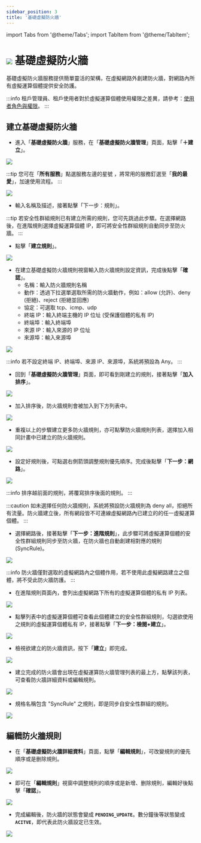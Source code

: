 ```yaml
---
sidebar_position: 3
title: '基礎虛擬防火牆'
---
```


import Tabs from '@theme/Tabs';
import TabItem from '@theme/TabItem';

# ![](https://cos.twcc.ai/SYS-MANUAL/uploads/upload_db2be9ff86eff33624e32feceedf17e7.png) 基礎虛擬防火牆


基礎虛擬防火牆服務提供簡單靈活的架構，在虛擬網路外創建防火牆，對網路內所有虛擬運算個體提供安全防護。

:::info
租戶管理員、租戶使用者對於虛擬運算個體使用權限之差異，請參考：[<ins>使用者角色與權限</ins>](https://man.twcc.ai/@twccdocs/role-main-zh/https%3A%2F%2Fman.twcc.ai%2F%40twccdocs%2Frole-netndsec-zh#%E5%9F%BA%E7%A4%8E%E8%99%9B%E6%93%AC%E9%98%B2%E7%81%AB%E7%89%86)。
:::

## 建立基礎虛擬防火牆

 * 進入「**基礎虛擬防火牆**」服務，在「**基礎虛擬防火牆管理**」頁面，點擊「**＋建立**」。

![](https://cos.twcc.ai/SYS-MANUAL/uploads/upload_e953e190a41610e858a396e2f8431f7b.png)

:::tip
您可在「**所有服務**」點選服務左邊的星號 <i class="fa fa-star-o" aria-hidden="true"></i>，將常用的服務釘選至「**我的最愛**」，加速使用流程。
:::

![](https://cos.twcc.ai/SYS-MANUAL/uploads/upload_b31af2d0b12871b50d71bdfbf52646b3.png)


* 輸入名稱及描述，接著點擊「下一步：規則」。

:::tip
若安全性群組規則已有建立所需的規則，您可先跳過此步驟。在選擇網路後，在進階規則選擇虛擬運算個體 IP，即可將安全性群組規則自動同步至防火牆。
:::


* 點擊「**建立規則**」。

![](https://cos.twcc.ai/SYS-MANUAL/uploads/upload_fe39865423400771cab01818a0fb9f53.png)



* 在建立基礎虛擬防火牆規則視窗輸入防火牆規則設定資訊，完成後點擊「**確認**」。
    * 名稱：輸入防火牆規則名稱
    * 動作：透過下拉選單選取所需的防火牆動作，例如：allow (允許)、deny (拒絕)、reject (拒絕並回應)
    * 協定：可選取 tcp、icmp、udp
    * 終端 IP：輸入終端主機的 IP 位址 (受保護個體的私有 IP)
    * 終端埠：輸入終端埠
    * 來源 IP：輸入來源的 IP 位址
    * 來源埠：輸入來源埠   
    
![](https://cos.twcc.ai/SYS-MANUAL/uploads/upload_dc5e1fc63669854539bcc942eae82caf.png)

:::info
若不設定終端 IP、終端埠、來源 IP、來源埠，系統將預設為 Any。
:::


* 回到「**基礎虛擬防火牆管理**」頁面，即可看到剛建立的規則，接著點擊「**加入排序**」。
    
![](https://cos.twcc.ai/SYS-MANUAL/uploads/upload_7b397f60dd7f204b8eeefa073ae5f3de.png)

    
* 加入排序後，防火牆規則會被加入到下方列表中。
    
![](https://cos.twcc.ai/SYS-MANUAL/uploads/upload_3dce3f76176808f6f02972be6c72ae24.png)



* 重複以上的步驟建立更多防火牆規則，亦可點擊防火牆規則列表，選擇加入相同計畫中已建立的防火牆規則。
    

![](https://cos.twcc.ai/SYS-MANUAL/uploads/upload_47050a73ea93e08575f9ddc4c0c9c65c.png)



* 設定好規則後，可點選右側箭頭調整規則優先順序。完成後點擊「**下一步：網路**」。

![](https://cos.twcc.ai/SYS-MANUAL/uploads/upload_04fb17026ec3bc7af4ac697b76270b74.png)


:::info
排序越前面的規則，將覆寫排序後面的規則。
:::



:::caution
如未選擇任何防火牆規則，系統將預設防火牆規則為 deny all，拒絕所有流量。防火牆建立後，所有網段皆不可連線虛擬網路內已建立的的任一虛擬運算個體。
:::


* 選擇網路後，接著點擊「**下一步：進階規則**」，此步驟可將虛擬運算個體的安全性群組規則同步至防火牆，在防火牆也自動創建相對應的規則 (SyncRule)。
    
![](https://cos.twcc.ai/SYS-MANUAL/uploads/upload_faaeb1b8ab3bf7de05ae747e9d6f33d3.png)

:::info
防火牆僅對選取的虛擬網路內之個體作用，若不使用此虛擬網路建立之個體，將不受此防火牆防護。
:::


* 在進階規則頁面內，會列出虛擬網路下所有的虛擬運算個體的私有 IP 列表。
    
![](https://cos.twcc.ai/SYS-MANUAL/uploads/upload_e31cd502b22e931ab490d4c334637372.png)


* 點擊列表中的虛擬運算個體可查看此個體建立的安全性群組規則，勾選欲使用之規則的虛擬運算個體私有 IP，接著點擊「**下一步：檢閱+建立**」。      
    
![](https://cos.twcc.ai/SYS-MANUAL/uploads/upload_4e2cf4c55560f38e5cbab61881ac2939.png)


    
* 檢視欲建立的防火牆資訊，按下「**建立**」即完成。
    
![](https://cos.twcc.ai/SYS-MANUAL/uploads/upload_5f6595ea73799e805dc34beb3244f434.png)

    
* 建立完成的防火牆會出現在虛擬運算防火牆管理列表的最上方，點擊該列表，可查看防火牆詳細資料或編輯規則。
    
![](https://cos.twcc.ai/SYS-MANUAL/uploads/upload_00cda3e43d970a8d3553cb7cc6a92bc1.png)

- 規格名稱包含 "SyncRule" 之規則，即是同步自安全性群組的規則。 

![](https://cos.twcc.ai/SYS-MANUAL/uploads/upload_f1da708e1126b12047b400b659bf733e.png)



    
## 編輯防火牆規則       

* 在「**基礎虛擬防火牆詳細資料**」頁面，點擊「**編輯規則**」，可改變規則的優先順序或是删除規則。

![](https://cos.twcc.ai/SYS-MANUAL/uploads/upload_1b2352610c7c8c90a5201169da971d29.png)



   
* 即可在「**編輯規則**」視窗中調整規則的順序或是新增、删除規則，編輯好後點擊「**確認**」。  
    
![](https://cos.twcc.ai/SYS-MANUAL/uploads/upload_0a32c8b3217f41650022c5092fb565c8.png)


* 完成編輯後，防火牆的狀態會變成 **`PENDING_UPDATE`**。數分鐘後等狀態變成 **`ACITVE`**，即代表此防火牆設定已生效。

![](https://cos.twcc.ai/SYS-MANUAL/uploads/upload_4fd245f3c9d0f43dd6e175dbd2939613.png)